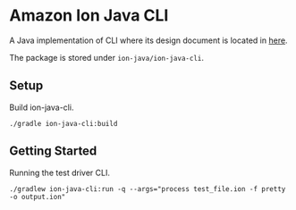 # Amazon Ion Java CLI
A Java implementation of CLI where its design document is located in [here](https://github.com/amzn/ion-test-driver#design).

The package is stored under `ion-java/ion-java-cli`.

## Setup
Build ion-java-cli.
```
./gradle ion-java-cli:build
```

## Getting Started
Running the test driver CLI.

```
./gradlew ion-java-cli:run -q --args="process test_file.ion -f pretty -o output.ion"
```
